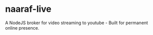 # naaraf-live
A NodeJS broker for video streaming to youtube - Built for permanent online presence.
